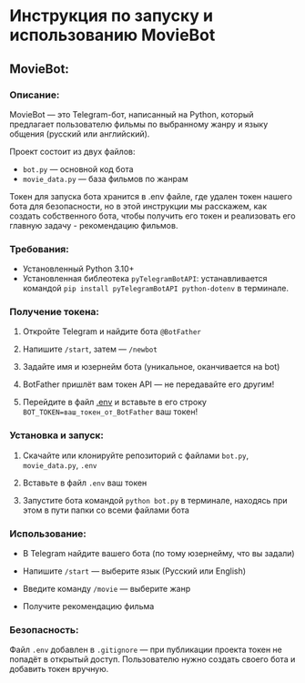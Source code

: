 # Инструкция по запуску и использованию MovieBot

## MovieBot:

### Описание:

MovieBot — это Telegram-бот, написанный на Python, который предлагает пользователю фильмы по выбранному жанру и языку общения (русский или английский).

Проект состоит из двух файлов:

- `bot.py` — основной код бота
- `movie_data.py` — база фильмов по жанрам

Токен для запуска бота хранится в .env файле, где удален токен нашего бота для безопасности, но в этой инструкции мы расскажем, как создать собственного бота, чтобы получить его токен и реализовать его главную задачу - рекомендацию фильмов.

### Требования:

- Установленный Python 3.10+
- Установленная библеотека `pyTelegramBotAPI`: устанавливается командой `pip install pyTelegramBotAPI python-dotenv` в терминале.

### Получение токена:

1. Откройте Telegram и найдите бота `@BotFather`

2. Напишите `/start`, затем — `/newbot`

3. Задайте имя и юзернейм бота (уникальное, оканчивается на bot)

4. BotFather пришлёт вам токен API — не передавайте его другим!

5. Перейдите в файл [.env](../src/.env) и вставьте в его строку `BOT_TOKEN=ваш_токен_от_BotFather` ваш токен!

### Установка и запуск:

1. Скачайте или клонируйте репозиторий с файлами `bot.py`, `movie_data.py`, `.env`

2. Вставьте в файл `.env` ваш токен

3. Запустите бота командой `python bot.py` в терминале, находясь при этом в пути папки со всеми файлами бота

### Использование:

- В Telegram найдите вашего бота (по тому юзернейму, что вы задали)

- Напишите `/start` — выберите язык (Русский или English)

- Введите команду `/movie` — выберите жанр

- Получите рекомендацию фильма

### Безопасность:

Файл `.env` добавлен в `.gitignore` — при публикации проекта токен не попадёт в открытый доступ.
Пользователю нужно создать своего бота и добавить токен вручную.